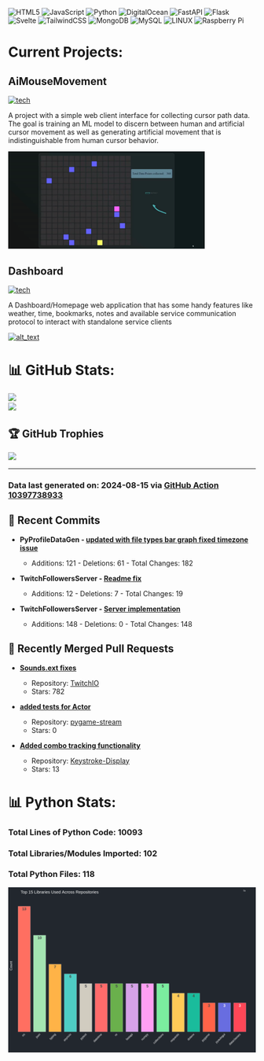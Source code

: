 ![HTML5](https://img.shields.io/badge/html5-%23E34F26.svg?style=plastic&logo=html5&logoColor=white) ![JavaScript](https://img.shields.io/badge/javascript-%23323330.svg?style=plastic&logo=javascript&logoColor=%23F7DF1E) ![Python](https://img.shields.io/badge/python-3670A0?style=plastic&logo=python&logoColor=ffdd54) ![DigitalOcean](https://img.shields.io/badge/DigitalOcean-%230167ff.svg?style=plastic&logo=digitalOcean&logoColor=white) ![FastAPI](https://img.shields.io/badge/FastAPI-005571?style=plastic&logo=fastapi) ![Flask](https://img.shields.io/badge/flask-%23000.svg?style=plastic&logo=flask&logoColor=white) ![Svelte](https://img.shields.io/badge/svelte-%23f1413d.svg?style=plastic&logo=svelte&logoColor=white) ![TailwindCSS](https://img.shields.io/badge/tailwindcss-%2338B2AC.svg?style=plastic&logo=tailwind-css&logoColor=white) ![MongoDB](https://img.shields.io/badge/MongoDB-%234ea94b.svg?style=plastic&logo=mongodb&logoColor=white) ![MySQL](https://img.shields.io/badge/mysql-%2300f.svg?style=plastic&logo=mysql&logoColor=white) ![LINUX](https://img.shields.io/badge/Linux-FCC624?style=plastic&logo=linux&logoColor=black) ![Raspberry Pi](https://img.shields.io/badge/-RaspberryPi-C51A4A?style=plastic&logo=Raspberry-Pi)
<br>

# Current Projects:

## AiMouseMovement

[![tech](https://skillicons.dev/icons?i=go,html,css,js,mongo,python,pytorch)](https://skillicons.dev)

A project with a simple web client interface for collecting cursor path data. The goal is training an ML model to discern between human and artificial cursor movement as well as generating artificial movement that is indistinguishable from human cursor behavior.


[<img alt="alt_text" width="400px" src="ProfileAssets/mmgif.gif" />](https://github.com/sockheadrps/AiMouseMovement)

## Dashboard

[![tech](https://skillicons.dev/icons?i=svelte,python,fastapi,tailwind,rust)](https://skillicons.dev)

A Dashboard/Homepage web application that has some handy features like weather, time, bookmarks, notes and available service communication protocol to interact with standalone service clients

[<img alt="alt_text" width="400px" src="ProfileAssets/overview.gif" />](https://github.com/sockheadrps/Terrace-Dashboard)

# 📊 GitHub Stats:

![](https://github-readme-stats.vercel.app/api?username=sockheadrps&theme=radical&hide_border=false&include_all_commits=true&count_private=true)<br/>
![](https://github-readme-stats.vercel.app/api/top-langs/?username=sockheadrps&theme=radical&hide_border=false&include_all_commits=true&count_private=true&layout=compact)

## 🏆 GitHub Trophies

![](https://github-profile-trophy.vercel.app/?username=sockheadrps&theme=radical&no-frame=false&no-bg=true&margin-w=4)

---


### Data last generated on: 2024-08-15 via [GitHub Action 10397738933](https://github.com/sockheadrps/sockheadrps/actions/runs/10397738933)

## 🚀 Recent Commits

- **PyProfileDataGen - [updated with file types bar graph fixed timezone issue](https://github.com/sockheadrps/PyProfileDataGen/commit/086bb906a821ff1b27a6e45e78fb0c81caa38f96)**
  - Additions: 121 - Deletions: 61 - Total Changes: 182

- **TwitchFollowersServer - [Readme fix](https://github.com/sockheadrps/TwitchFollowersServer/commit/cca2c6456fce2e048b6ff1636d3bf4e3e7a4a87e)**
  - Additions: 12 - Deletions: 7 - Total Changes: 19

- **TwitchFollowersServer - [Server implementation](https://github.com/sockheadrps/TwitchFollowersServer/commit/e4cac3b32f7d181255aeced9a86603ff7889ed49)**
  - Additions: 148 - Deletions: 0 - Total Changes: 148


## 🔀 Recently Merged Pull Requests

- **[Sounds.ext fixes](https://github.com/PythonistaGuild/TwitchIO/pull/454)**
  - Repository: [TwitchIO](https://github.com/PythonistaGuild/TwitchIO)
  - Stars: 782

- **[added tests for Actor](https://github.com/drinkincode/pygame-stream/pull/1)**
  - Repository: [pygame-stream](https://github.com/drinkincode/pygame-stream)
  - Stars: 0

- **[Added combo tracking functionality](https://github.com/Beaux44/Keystroke-Display/pull/1)**
  - Repository: [Keystroke-Display](https://github.com/Beaux44/Keystroke-Display)
  - Stars: 13

# 📊 Python Stats:

### Total Lines of Python Code: 10093
### Total Libraries/Modules Imported: 102
### Total Python Files: 118
![](DataVisuals/data.gif)

